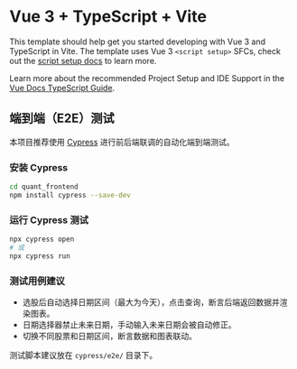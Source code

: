 # Vue 3 + TypeScript + Vite

This template should help get you started developing with Vue 3 and TypeScript in Vite. The template uses Vue 3 `<script setup>` SFCs, check out the [script setup docs](https://v3.vuejs.org/api/sfc-script-setup.html#sfc-script-setup) to learn more.

Learn more about the recommended Project Setup and IDE Support in the [Vue Docs TypeScript Guide](https://vuejs.org/guide/typescript/overview.html#project-setup).

## 端到端（E2E）测试

本项目推荐使用 [Cypress](https://www.cypress.io/) 进行前后端联调的自动化端到端测试。

### 安装 Cypress

```bash
cd quant_frontend
npm install cypress --save-dev
```

### 运行 Cypress 测试

```bash
npx cypress open
# 或
npx cypress run
```

### 测试用例建议
- 选股后自动选择日期区间（最大为今天），点击查询，断言后端返回数据并渲染图表。
- 日期选择器禁止未来日期，手动输入未来日期会被自动修正。
- 切换不同股票和日期区间，断言数据和图表联动。

测试脚本建议放在 `cypress/e2e/` 目录下。
